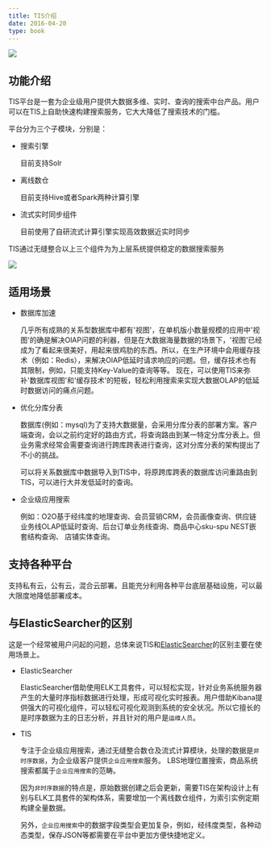 ```yaml
---
title: TIS介绍
date: 2016-04-20
type: book
---
```


![](/img/tis/tis-vision.jpg)

## 功能介绍

  TIS平台是一套为企业级用户提供大数据多维、实时、查询的搜索中台产品。用户可以在TIS上自助快速构建搜索服务，它大大降低了搜索技术的门槛。
  
  平台分为三个子模块，分别是：
- 搜索引擎

  目前支持Solr
- 离线数仓

  目前支持Hive或者Spark两种计算引擎
- 流式实时同步组件

  目前使用了自研流式计算引擎实现高效数据近实时同步

TIS通过无缝整合以上三个组件为为上层系统提供稳定的数据搜索服务

![](/img/tis/tis-niaohan.png)

## 适用场景

- 数据库加速
  
  几乎所有成熟的关系型数据库中都有'视图'，在单机版小数量规模的应用中'视图'的确是解决OlAP问题的利器，但是在大数据海量数据的场景下，'视图'已经成为了看起来很美好，用起来很鸡肋的东西。所以，在生产环境中会用缓存技术（例如：Redis），来解决OlAP低延时请求响应的问题。但，缓存技术也有其限制，例如，只能支持Key-Value的查询等等。
  现在，可以使用TIS来弥补'数据库视图'和'缓存技术'的短板，轻松利用搜索来实现大数据OLAP的低延时数据访问的痛点问题。

- 优化分库分表

  数据库(例如：mysql)为了支持大数据量，会采用分库分表的部署方案。客户端查询，会以之前约定好的路由方式，将查询路由到某一特定分库分表上。但业务需求经常会需要查询进行跨库跨表进行查询，这对分库分表的架构提出了不小的挑战。
 
  可以将关系数据库中数据导入到TIS中，将原跨库跨表的数据库访问重路由到TIS，可以进行大并发低延时的查询。

- 企业级应用搜索
  
  例如：O2O基于经纬度的地理查询、会员营销CRM，会员画像查询、供应链业务线OLAP低延时查询、后台订单业务线查询、商品中心sku-spu NEST嵌套结构查询、
  店铺实体查询。


## 支持各种平台

  支持私有云，公有云，混合云部署。且能充分利用各种平台底层基础设施，可以最大限度地降低部署成本。
    
## 与ElasticSearcher的区别 

 这是一个经常被用户问起的问题，总体来说TIS和[ElasticSearcher](https://www.elastic.co/)的区别主要在使用场景上。
 
 - ElasticSearcher
   
   ElasticSearcher借助使用ELK工具套件，可以轻松实现，针对业务系统服务器产生的大量时序指标数据进行处理，形成可视化实时报表。用户借助Kibana提供强大的可视化组件，可以轻松可视化观测到系统的安全状况。所以它擅长的是时序数据为主的日志分析，并且针对的用户是`运维人员`。
   
 - TIS
 
   专注于企业级应用搜索，通过无缝整合数仓及流式计算模块，处理的数据是`非时序数据`，为企业级客户提供`企业应用搜索`服务。 LBS地理位置搜索，商品系统搜索都属于`企业应用搜索`的范畴。
   
   因为`非时序数据`的特点是，原始数据创建之后会更新，需要TIS在架构设计上有别与ELK工具套件的架构体系，需要增加一个离线数仓组件，为索引实例定期构建全量数据。
   
   另外，`企业应用搜索`中的数据字段类型会更加复杂，例如，经纬度类型，各种动态类型，保存JSON等都需要在平台中更加方便快捷地定义。


 
